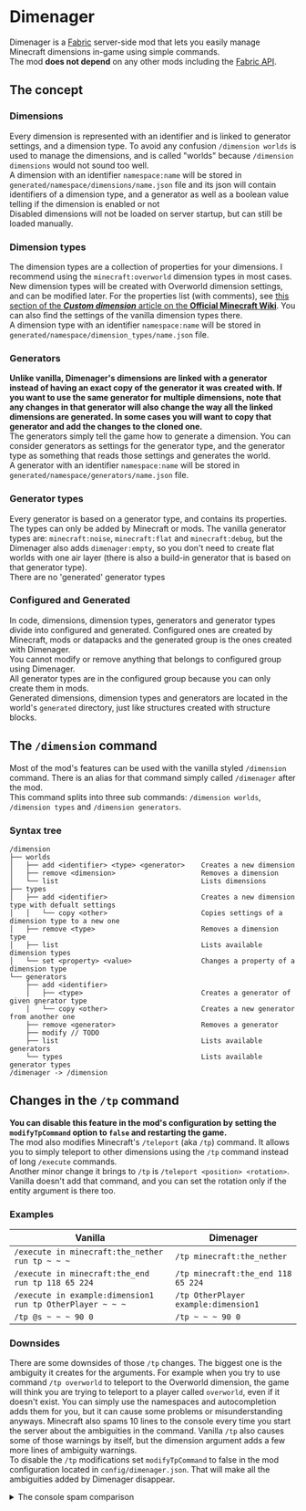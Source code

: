 # Dimenager
Dimenager is a [Fabric](https://fabricmc.net/) server-side mod that lets you easily manage Minecraft dimensions in-game using simple commands.  
The mod **does not depend** on any other mods including the [Fabric API](https://www.curseforge.com/minecraft/mc-mods/fabric-api).
## The concept
### Dimensions
Every dimension is represented with an identifier and is linked to generator settings, and a dimension type. To avoid any confusion `/dimension worlds` is used to manage the dimensions, and is called "worlds" because `/dimension dimensions` would not sound too well.  
A dimension with an identifier `namespace:name` will be stored in `generated/namespace/dimensions/name.json` file and its json will contain identifiers of a dimension type, and a generator as well as a boolean value telling if the dimension is enabled or not  
Disabled dimensions will not be loaded on server startup, but can still be loaded manually.  
### Dimension types
The dimension types are a collection of properties for your dimensions. I recommend using the `minecraft:overworld` dimension types in most cases. New dimension types will be created with Overworld dimension settings, and can be modified later. For the properties list (with comments), see [this section of the ***Custom dimension*** article on the **Official Minecraft Wiki**](https://minecraft.gamepedia.com/Custom_dimension#Syntax). You can also find the settings of the vanilla dimension types there.  
A dimension type with an identifier `namespace:name` will be stored in `generated/namespace/dimension_types/name.json` file.  
### Generators
**Unlike vanilla, Dimenager's dimensions are linked with a generator instead of having an exact copy of the generator it was created with. If you want to use the same generator for multiple dimensions, note that any changes in that generator will also change the way all the linked dimensions are generated. In some cases you will want to copy that generator and add the changes to the cloned one.**  
The generators simply tell the game how to generate a dimension. You can consider generators as settings for the generator type, and the generator type as something that reads those settings and generates the world.  
A generator with an identifier `namespace:name` will be stored in `generated/namespace/generators/name.json` file.  
### Generator types
Every generator is based on a generator type, and contains its properties. The types can only be added by Minecraft or mods. The vanilla generator types are: `minecraft:noise`, `minecraft:flat` and `minecraft:debug`, but the Dimenager also adds `dimenager:empty`, so you don't need to create flat worlds with one air layer (there is also a build-in generator that is based on that generator type).  
There are no 'generated' generator types  
### Configured and Generated
In code, dimensions, dimension types, generators and generator types divide into configured and generated. Configured ones are created by Minecraft, mods or datapacks and the generated group is the ones created with Dimenager.  
You cannot modify or remove anything that belongs to configured group using Dimenager.  
All generator types are in the configured group because you can only create them in mods.  
Generated dimensions, dimension types and generators are located in the world's `generated` directory, just like structures created with structure blocks.  
## The `/dimension` command
Most of the mod's features can be used with the vanilla styled `/dimension` command. There is an alias for that command simply called `/dimenager` after the mod.  
This command splits into three sub commands: `/dimension worlds`, `/dimension types` and `/dimension generators`.
### Syntax tree
```
/dimension
├── worlds
│   ├──	add <identifier> <type> <generator>    Creates a new dimension
│   ├──	remove <dimension>                     Removes a dimension
│   └──	list                                   Lists dimensions
├── types
│   ├──	add <identifier>                       Creates a new dimension type with defualt settings
│   │	└── copy <other>                       Copies settings of a dimension type to a new one
│   ├──	remove <type>                          Removes a dimension type
│   ├──	list                                   Lists available dimension types
│   └──	set <property> <value>                 Changes a property of a dimension type
└── generators
    ├──	add <identifier>
    │   ├── <type>                             Creates a generator of given gnerator type
    │   └── copy <other>                       Creates a new generator from another one
    ├──	remove <generator>                     Removes a generator
    ├──	modify // TODO
    ├──	list                                   Lists available generators
    └──	types                                  Lists available generator types
/dimenager -> /dimension
```
## Changes in the `/tp` command
**You can disable this feature in the mod's configuration by setting the `modifyTpCommand` option to `false` and restarting the game.**  
The mod also modifies Minecraft's `/teleport` (aka `/tp`) command. It allows you to simply teleport to other dimensions using the `/tp` command instead of long `/execute` commands.  
Another minor change it brings to `/tp` is `/teleport <position> <rotation>`. Vanilla doesn't add that command, and you can set the rotation only if the entity argument is there too.  
### Examples  
| Vanilla | Dimenager  |
|---|---|
| `/execute in minecraft:the_nether run tp ~ ~ ~` | `/tp minecraft:the_nether` |
| `/execute in minecraft:the_end run tp 118 65 224` | `/tp minecraft:the_end 118 65 224` |
| `/execute in example:dimension1 run tp OtherPlayer ~ ~ ~` | `/tp OtherPlayer example:dimension1` |
| `/tp @s ~ ~ ~ 90 0` | `/tp ~ ~ ~ 90 0` |
### Downsides
There are some downsides of those `/tp` changes. The biggest one is the ambiguity it creates for the arguments. For example when you try to use command `/tp overworld` to teleport to the Overworld dimension, the game will think you are trying to teleport to a player called `overworld`, even if it doesn't exist. You can simply use the namespaces and autocompletion adds them for you, but it can cause some problems or misunderstanding anyways. Minecraft also spams 10 lines to the console every time you start the server about the ambiguities in the command. Vanilla `/tp` also causes some of those warnings by itself, but the dimension argument adds a few more lines of ambiguity warnings.  
To disable the `/tp` modifications set `modifyTpCommand` to false in the mod configuration located in `config/dimenager.json`. That will make all the ambiguities added by Dimenager disappear.
<details>
  <summary>The console spam comparison</summary>

  Vanilla
  ```
  [hh:mm:ss] [main/WARN] (Minecraft) Ambiguity between arguments [teleport, destination] and [teleport, targets] with inputs: [Player, 0123, @e, dd12be42-52a9-4a91-a8a1-11c01849e498]
  [hh:mm:ss] [main/WARN] (Minecraft) Ambiguity between arguments [teleport, location] and [teleport, destination] with inputs: [0.1 -0.5 .9, 0 0 0]
  [hh:mm:ss] [main/WARN] (Minecraft) Ambiguity between arguments [teleport, location] and [teleport, targets] with inputs: [0.1 -0.5 .9, 0 0 0]
  [hh:mm:ss] [main/WARN] (Minecraft) Ambiguity between arguments [teleport, targets] and [teleport, destination] with inputs: [Player, 0123, dd12be42-52a9-4a91-a8a1-11c01849e498]
  [hh:mm:ss] [main/WARN] (Minecraft) Ambiguity between arguments [teleport, targets, location] and [teleport, targets, destination] with inputs: [0.1 -0.5 .9, 0 0 0]
  ```

  Dimenager
  ```
  [hh:mm:ss] [main/WARN] (Minecraft) Ambiguity between arguments [teleport, destination] and [teleport, dimension] with inputs: [0123, dd12be42-52a9-4a91-a8a1-11c01849e498]
  [hh:mm:ss] [main/WARN] (Minecraft) Ambiguity between arguments [teleport, destination] and [teleport, targets] with inputs: [Player, 0123, @e, dd12be42-52a9-4a91-a8a1-11c01849e498]
  [hh:mm:ss] [main/WARN] (Minecraft) Ambiguity between arguments [teleport, location] and [teleport, destination] with inputs: [0.1 -0.5 .9, 0 0 0]
  [hh:mm:ss] [main/WARN] (Minecraft) Ambiguity between arguments [teleport, location] and [teleport, dimension] with inputs: [0.1 -0.5 .9, 0 0 0]
  [hh:mm:ss] [main/WARN] (Minecraft) Ambiguity between arguments [teleport, location] and [teleport, targets] with inputs: [0.1 -0.5 .9, 0 0 0]
  [hh:mm:ss] [main/WARN] (Minecraft) Ambiguity between arguments [teleport, targets] and [teleport, destination] with inputs: [Player, 0123, dd12be42-52a9-4a91-a8a1-11c01849e498]
  [hh:mm:ss] [main/WARN] (Minecraft) Ambiguity between arguments [teleport, targets] and [teleport, dimension] with inputs: [0123, dd12be42-52a9-4a91-a8a1-11c01849e498]
  [hh:mm:ss] [main/WARN] (Minecraft) Ambiguity between arguments [teleport, targets, destination] and [teleport, targets, dimension] with inputs: [0123, dd12be42-52a9-4a91-a8a1-11c01849e498]
  [hh:mm:ss] [main/WARN] (Minecraft) Ambiguity between arguments [teleport, targets, location] and [teleport, targets, destination] with inputs: [0.1 -0.5 .9, 0 0 0]
  [hh:mm:ss] [main/WARN] (Minecraft) Ambiguity between arguments [teleport, targets, location] and [teleport, targets, dimension] with inputs: [0.1 -0.5 .9, 0 0 0]
  ```

  :(
</details>
